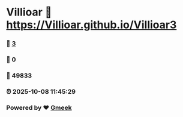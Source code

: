 # Villioar :link: https://Villioar.github.io/Villioar3 
### :page_facing_up: [3](https://Villioar.github.io/Villioar3/tag.html) 
### :speech_balloon: 0 
### :hibiscus: 49833 
### :alarm_clock: 2025-10-08 11:45:29 
### Powered by :heart: [Gmeek](https://github.com/Meekdai/Gmeek)
